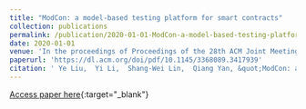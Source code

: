 ```yaml
---
title: "ModCon: a model-based testing platform for smart contracts"
collection: publications
permalink: /publication/2020-01-01-ModCon-a-model-based-testing-platform-for-smart-contracts
date: 2020-01-01
venue: 'In the proceedings of Proceedings of the 28th ACM Joint Meeting on European Software Engineering Conference and Symposium on the Foundations of Software Engineering'
paperurl: 'https://dl.acm.org/doi/pdf/10.1145/3368089.3417939'
citation: ' Ye Liu,  Yi Li,  Shang-Wei Lin,  Qiang Yan, &quot;ModCon: a model-based testing platform for smart contracts.&quot; In the proceedings of Proceedings of the 28th ACM Joint Meeting on European Software Engineering Conference and Symposium on the Foundations of Software Engineering, 2020.'
---
```

[Access paper here](https://dl.acm.org/doi/pdf/10.1145/3368089.3417939){:target="_blank"}
